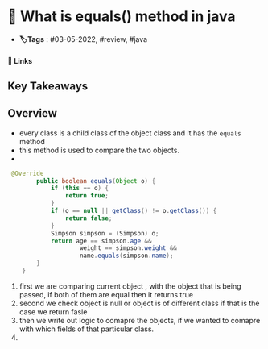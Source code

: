 # 📑 What is equals() method in java

- **🏷️Tags** : #03-05-2022, #review, #java 

#### 🔗 Links


## Key Takeaways

## Overview
- every class is a child class of the object class and it has the `equals` method 
- this method is used to compare the two objects.
- 

```java
 @Override
        public boolean equals(Object o) {
            if (this == o) {
                return true;
            }
            if (o == null || getClass() != o.getClass()) {
                return false;
            }
            Simpson simpson = (Simpson) o;
            return age == simpson.age &&
                    weight == simpson.weight &&
                    name.equals(simpson.name);
        }
    }
```

1.  first we are comparing current object , with the object that is being passed, if both of them are equal then it returns true
2. second we check object is null or object is of different class if that is the case we return fasle
3. then we write out logic to comapre the objects, if we wanted to comapre with which fields of that particular class.
4. 
